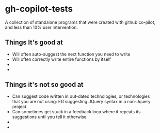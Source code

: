 # gh-copilot-tests
A collection of standalone programs that were created with github co-pilot, and less than 10% user intervention.



## Things It's good at
* Will often auto-suggest the next function you need to write
* Will often correctly write entire functions by itself
*
*



## Things it's not so good at
* Can suggest code written in out-dated technologies, or technologies that you are not using:
EG suggesting JQuery syntax in a non-Jquery project.
* Can sometimes get stuck in a feedback loop where it repeats its suggestions until you tell it otherwise
*
*

